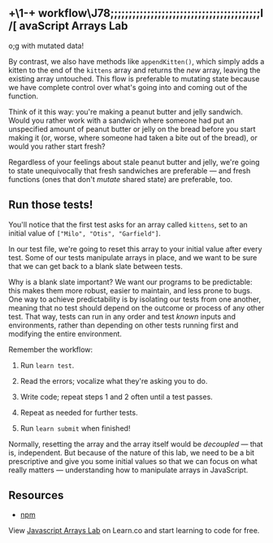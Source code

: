 +\1\-+
workflow\J78;;;;;;;;;;;;;;;;;;;;;;;;;;;;;;;;;;;;;;;;;l /[ avaScript Arrays Lab
---
o;g with mutated data!

By contrast, we also have methods like `appendKitten()`, which simply adds a kitten to the end of the `kittens` array and returns the _new_ array, leaving the existing array untouched. This flow is preferable to mutating state because we have complete control over what's going into and coming out of the function.

Think of it this way: you're making a peanut butter and jelly sandwich. Would you rather work with a sandwich where someone had put an unspecified amount of peanut butter or jelly on the bread before you start making it (or, worse, where someone had taken a bite out of the bread), or would you rather start fresh?

Regardless of your feelings about stale peanut butter and jelly, we're going to state unequivocally that fresh sandwiches are preferable — and fresh functions (ones that don't _mutate_ shared state) are preferable, too.

## Run those tests!

You'll notice that the first test asks for an array called `kittens`, set to an initial value of `["Milo", "Otis", "Garfield"]`.

In our test file, we're going to reset this array to your initial value after every test. Some of our tests manipulate arrays in place, and we want to be sure that we can get back to a blank slate between tests.

Why is a blank slate important? We want our programs to be predictable: this makes them more robust, easier to maintain, and less prone to bugs. One way to achieve predictability is by isolating our tests from one another, meaning that no test should depend on the outcome or process of any other test. That way, tests can run in any order and test _known_ inputs and environments, rather than depending on other tests running first and modifying the entire environment.

Remember the workflow:

1. Run `learn test`.

2. Read the errors; vocalize what they're asking you to do.

3. Write code; repeat steps 1 and 2 often until a test passes.

4. Repeat as needed for further tests.

5. Run `learn submit` when finished!

Normally, resetting the array and the array itself would be _decoupled_ — that is, independent. But because of the nature of this lab, we need to be a bit prescriptive and give you some initial values so that we can focus on what really matters — understanding how to manipulate arrays in JavaScript.

## Resources

- [npm](https://npmjs.org)

<p class='util--hide'>View <a href='https://learn.co/lessons/javascript-arrays-lab'>Javascript Arrays Lab</a> on Learn.co and start learning to code for free.</p>
